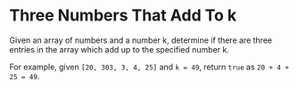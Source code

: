 # Three Numbers That Add To k

Given an array of numbers and a number k, determine if there are three entries in the array which add up to the specified number k.

For example, given `[20, 303, 3, 4, 25]` and `k = 49`, return `true` as `20 + 4 + 25 = 49`.
